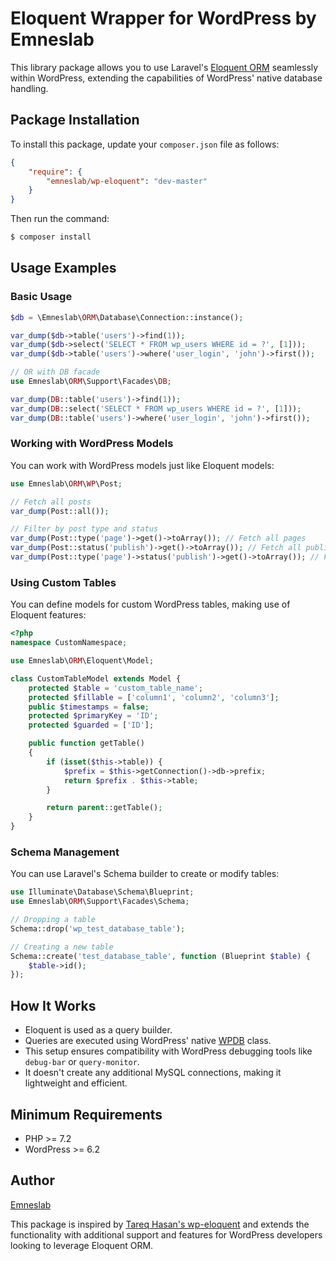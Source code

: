 
# Eloquent Wrapper for WordPress by Emneslab

This library package allows you to use Laravel's [Eloquent ORM](https://laravel.com/docs/11.x/eloquent) seamlessly within WordPress, extending the capabilities of WordPress' native database handling.

## Package Installation

To install this package, update your `composer.json` file as follows:

```json
{
    "require": {
        "emneslab/wp-eloquent": "dev-master"
    }
}
```

Then run the command:

```sh
$ composer install
```

## Usage Examples

### Basic Usage

```php
$db = \Emneslab\ORM\Database\Connection::instance();

var_dump($db->table('users')->find(1));
var_dump($db->select('SELECT * FROM wp_users WHERE id = ?', [1]));
var_dump($db->table('users')->where('user_login', 'john')->first());

// OR with DB facade
use Emneslab\ORM\Support\Facades\DB;

var_dump(DB::table('users')->find(1));
var_dump(DB::select('SELECT * FROM wp_users WHERE id = ?', [1]));
var_dump(DB::table('users')->where('user_login', 'john')->first());
```

### Working with WordPress Models

You can work with WordPress models just like Eloquent models:

```php
use Emneslab\ORM\WP\Post;

// Fetch all posts
var_dump(Post::all());

// Filter by post type and status
var_dump(Post::type('page')->get()->toArray()); // Fetch all pages
var_dump(Post::status('publish')->get()->toArray()); // Fetch all published posts
var_dump(Post::type('page')->status('publish')->get()->toArray()); // Fetch all published pages
```

### Using Custom Tables

You can define models for custom WordPress tables, making use of Eloquent features:

```php
<?php
namespace CustomNamespace;

use Emneslab\ORM\Eloquent\Model;

class CustomTableModel extends Model {
    protected $table = 'custom_table_name';
    protected $fillable = ['column1', 'column2', 'column3'];
    public $timestamps = false;
    protected $primaryKey = 'ID';
    protected $guarded = ['ID'];

    public function getTable()
    {
        if (isset($this->table)) {
            $prefix = $this->getConnection()->db->prefix;
            return $prefix . $this->table;
        }

        return parent::getTable();
    }
}
```

### Schema Management

You can use Laravel's Schema builder to create or modify tables:

```php
use Illuminate\Database\Schema\Blueprint;
use Emneslab\ORM\Support\Facades\Schema;

// Dropping a table
Schema::drop('wp_test_database_table');

// Creating a new table
Schema::create('test_database_table', function (Blueprint $table) {
    $table->id();
});
```

## How It Works

- Eloquent is used as a query builder.
- Queries are executed using WordPress' native [WPDB](http://codex.wordpress.org/Class_Reference/wpdb) class.
- This setup ensures compatibility with WordPress debugging tools like `debug-bar` or `query-monitor`.
- It doesn't create any additional MySQL connections, making it lightweight and efficient.

## Minimum Requirements

- PHP >= 7.2
- WordPress >= 6.2

## Author

[Emneslab](https://lab.emnes.co)

This package is inspired by [Tareq Hasan's wp-eloquent](https://github.com/tareq1988/wp-eloquent) and extends the functionality with additional support and features for WordPress developers looking to leverage Eloquent ORM.